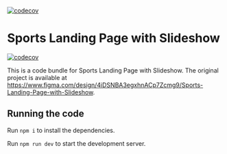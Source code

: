   [![codecov](https://codecov.io/gh/LanceSports/LanceSports/branch/main/graph/badge.svg)](https://codecov.io/gh/LanceSports/LanceSports/)
  # Sports Landing Page with Slideshow

  [![codecov](https://codecov.io/gh/LanceSports/LanceSports/branch/main/graph/badge.svg)](https://codecov.io/gh/LanceSports/LanceSports/)

  This is a code bundle for Sports Landing Page with Slideshow. The original project is available at https://www.figma.com/design/4iDSNBA3egxhnACp7Zcmg9/Sports-Landing-Page-with-Slideshow.

  ## Running the code

  Run `npm i` to install the dependencies.

  Run `npm run dev` to start the development server.
  
